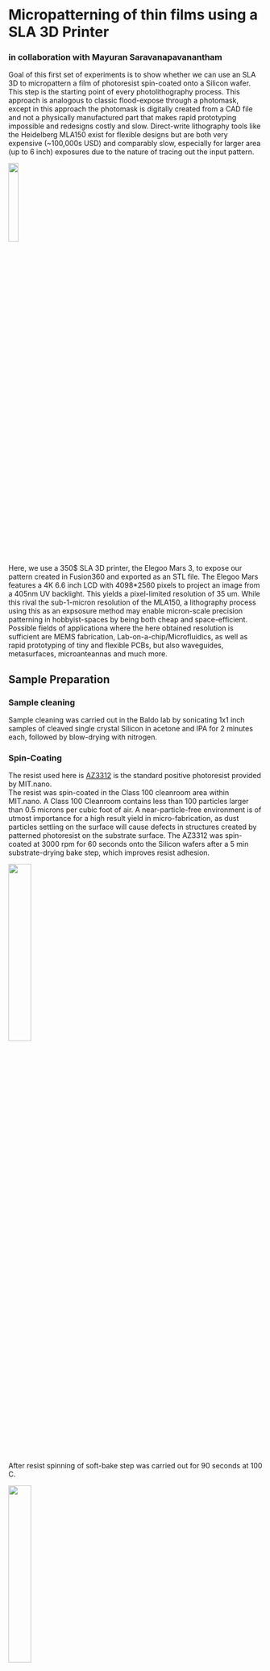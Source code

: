 # Micropatterning of thin films using a SLA 3D Printer 

### in collaboration with Mayuran Saravanapavanantham

Goal of this first set of experiments is to show whether we can use an SLA 3D to micropattern a film of photoresist spin-coated onto a Silicon wafer. This step is the starting point of every photolithography process. This approach is analogous to classic flood-expose through a photomask, except in this approach the photomask is digitally created from a CAD file and not a physically manufactured part that makes rapid prototyping impossible and redesigns costly and slow. Direct-write lithography tools like the Heidelberg MLA150 exist for flexible designs but are both very expensive (~100,000s USD) and comparably slow, especially for larger area (up to 6 inch) exposures due to the nature of tracing out the input pattern.  

<img src="/assets/images/Micropatterning_Elegoo_Mars_SLA_3D_printer/Elegoo_Mars3_printer.png" width="20%" />

Here, we use a 350$ SLA 3D printer, the Elegoo Mars 3, to expose our pattern created in Fusion360 and exported as an STL file. The Elegoo Mars features a 4K 6.6 inch LCD with 4098\*2560 pixels to project an image from a 405nm UV backlight. This yields a pixel-limited resolution of 35 um. While this rival the sub-1-micron resolution of the MLA150, a lithography process using this as an expsosure method may enable micron-scale precision patterning in hobbyist-spaces by being both cheap and space-efficient. Possible fields of applicationa where the here obtained resolution is sufficient are MEMS fabrication, Lab-on-a-chip/Microfluidics, as well as rapid prototyping of tiny and flexible PCBs, but also waveguides, metasurfaces, microanteannas and much more.

## Sample Preparation

### Sample cleaning

Sample cleaning was carried out in the Baldo lab by sonicating 1x1 inch samples of cleaved single crystal Silicon in acetone and IPA for 2 minutes each, followed by blow-drying with nitrogen. 

### Spin-Coating

The resist used here is [AZ3312](https://cores.research.asu.edu/sites/default/files/2019-10/az_3312_photoresist_data.pdf) is the standard positive photoresist provided by MIT.nano.  
The resist was spin-coated in the Class 100 cleanroom area within MIT.nano. A Class 100 Cleanroom contains less than 100 particles larger than 0.5 microns per cubic foot of air. A near-particle-free environment is of utmost importance for a high result yield in micro-fabrication, as dust particles settling on the surface will cause defects in structures created by patterned photoresist on the substrate surface. The AZ3312 was spin-coated at 3000 rpm for 60 seconds onto the Silicon wafers after a 5 min substrate-drying bake step, which improves resist adhesion.

<img src="/assets/images/Micropatterning_Elegoo_Mars_SLA_3D_printer/220401_1st_pattern_test_AZ3312_on_Si/Photos/IMG_3788.JPEG" width="30%" />

After resist spinning of soft-bake step was carried out for 90 seconds at 100 C.

<img src="/assets/images/Micropatterning_Elegoo_Mars_SLA_3D_printer/220401_1st_pattern_test_AZ3312_on_Si/Photos/IMG_3791.jpeg" width="30%" />

## Measurement of Lamp Intensity and Calculation of UV exposure time

The required UV exposure dose can be found in the data-sheet linked above to be 100 mJ/cm2. AZ3312 can be exposed both at i-line at h-line, meaning 365 nm wavelength and 405 nm, respectively.  
In order to determine the correct exposure time, the lamp intensity must be known. For this we used a calibrated Si-photodiode from [Thorlabs](https://www.thorlabs.com/newgrouppage9.cfm?objectgroup_id=2822) which was placed face down directly on the glass panel of the Elegoo Mars 3. In complete darkness, UV exposure of the photodiode yielded a detected current of 150 uA. 

<img src="/assets/images/Micropatterning_Elegoo_Mars_SLA_3D_printer/220401_1st_pattern_test_AZ3312_on_Si/Photos/IMG_3785.JPEG" width="30%" />
<img src="/assets/images/Micropatterning_Elegoo_Mars_SLA_3D_printer/220401_1st_pattern_test_AZ3312_on_Si/Photos/IMG_3787.JPEG" width="30%" />

Knowing that the 3D printer's lamp is a 405 nm UV lamp, the diode sensitivity can be read out from the calibration data to be 0.065 A/W. Dividing the detected current by the sensitivity value yields a lamp irradiance of 2 mW. Since the area of the photodiode is 1x1 cm, the UV-light intensity is thus 2 mW/cm2. To finally obtain the required exposure time from this, one simply needs to divide the exposure dose by the lamp intensity, yielding an exposure time of *50 seconds*. 

## CAD of test structures to pattern into resist

Structures for two experiments to be carried out were designed in Fusion 360, as expounded below. Test structures chosen here were sets of square pads of varying size and spacing as well as a continuous trace of increasingly lower width.  

Since in an SLA 3D printer the bodies in the STL file are usually the areas of the resin to be hardened, *solid bodies will be exposed areas on the printer bed*. As AZ3312 is a positive resist, exposed areas in the polymer are broken down and will be washed away in the developer. Thus, in the case of the bodies shown in the first image below, the pads and lines will wash away while all other resist on the substrate remains in place. From an adhesion perspective, it is evidently a lot easier to develop structures in a matrix of connected resist than vice versa. 

Sizes of the structures designed below range from 5 mm down to 10 um side length for the pairs of square pads. The smallest pads are not expected to be possible to develop with this approach since their side length is below the pixel resolution of the printer. Equivalently, the connected lines on the right-hand side range from 500 um to 25 um line width.

<img src="/assets/images/Micropatterning_Elegoo_Mars_SLA_3D_printer/220401_1st_pattern_test_AZ3312_on_Si/Developed_patterns_in_unexposed_resist/CAD_pads_lines.png" width="30%" />

In order to create free-standing structures I inverted the above patterns such that the structures to leave behind are cut-outs in a solid body. Thus, all resist surrounding the pads and lines will be exposed. The resulting body is shown below.

<img src="/assets/images/Micropatterning_Elegoo_Mars_SLA_3D_printer/220401_1st_pattern_test_AZ3312_on_Si/Resist_around_patterns_developed/CAD_pads_lines_inverted.png" width="30%" />

The exported STL files were then exported and sliced in the CHITUBOX software recommended by Elegoo for use with their 3D printers. The height of the bodies to pattern is arbirtary here as we simply set the bottom layer exposure time to the exposure time calculated above and stop the print after the bottom layer exposure is complete.

## UV-exposure on Elegoo Mars 3 printer

UV exposure was carried out by placing the resist-coated wafer upside down directly on the glass panel of the printer's LCD screen, as shown below. Exposure, as mentioned above, was set by the bottom layer exposure time parameter in CHITUBOX.

<img src="/assets/images/Micropatterning_Elegoo_Mars_SLA_3D_printer/220401_1st_pattern_test_AZ3312_on_Si/Photos/IMG_3794.JPEG" width="30%" />
<img src="/assets/images/Micropatterning_Elegoo_Mars_SLA_3D_printer/220401_1st_pattern_test_AZ3312_on_Si/Photos/IMG_3795.JPEG" width="30%" />

## Resist development

The resist was developed in MIT.nano in AZ300 MIF Developer for 90 seconds at room temperature.

## 1st experiment: Develop structures in a matrix of undeveloped resist

Here, the first design file shown above of individual bodies of pads and lines was used. Thus, the resist inside those structures was exposed and subsequently developed away, leaving the surrounding matrix of photoresist intact.

A photo of the sample after resist development is shown below.

<img src="/assets/images/Micropatterning_Elegoo_Mars_SLA_3D_printer/220401_1st_pattern_test_AZ3312_on_Si/Photos/IMG_3808.JPEG" width="30%" />

### Characterization in Optical Microscope

All following images were taken at 5x magnification.

The image below shows 200 um pads on the very left down to 10 um pads on the very right. A seen in the image pads of 50 um side length and gap cannot be resolved cleanly anymore. Further, note the singular dust particle creating a significant defect in one of the 200 um pads, highlighting the importance of a low-particle environment.

<img src="/assets/images/Micropatterning_Elegoo_Mars_SLA_3D_printer/220401_1st_pattern_test_AZ3312_on_Si/Developed_patterns_in_unexposed_resist/5x_small_pads_annotated.png" width="30%" />

Notable in the image above is the partly developed border region between exposed and unexposed areas. The width of these poorly defined border regions is very close to 35 microns, matching exactly the pixel size of the display. An explanation for that may be that may be that liquid crystals adjacent in on/off position require 1 pixel in between that let's part of the ligth pass, as indicated in the schematic below.

<img src="/assets/images/Micropatterning_Elegoo_Mars_SLA_3D_printer/border_liquid_crystal_alignment.png" width="20%" />

Investigating the developed line patterns, the image below shows the tranisition of the 500 um trace to the 200 um trace. Interestingly, the cleanly developed region inside the trace is close to 250 um wide where it is defined to be 200 um wide in the CAD file. Further the above mentioned partly-exposed border region is clearly visible here and measuring 35 um width as well. 

<img src="/assets/images/Micropatterning_Elegoo_Mars_SLA_3D_printer/220401_1st_pattern_test_AZ3312_on_Si/Developed_patterns_in_unexposed_resist/5x_200um_500um_annotated.png" width="30%" />

Due to these poorly exposed border regions the 50 um and 25 um trace widths are not well developed, as shown below.

<img src="/assets/images/Micropatterning_Elegoo_Mars_SLA_3D_printer/220401_1st_pattern_test_AZ3312_on_Si/Developed_patterns_in_unexposed_resist/Img4-5x_25um_50um_annotated.png" width="30%" />

A solution for this issue of ill-defined border regions could be overexposure of the resist. This should yield a cleaner edge, as the above partly-exposed pixels should develop away with sufficient exposure. This approach will be explored in the second experiment described below.

## 2nd experiment: Develop free-standing resist structures with improved edges by resist over-exposure

The goals of the second experiment were to 1) determine the scale down to which free-standing structures can be created with this approach (key e.g. for PCB fab), and 2) test whether the border regions between exposed and unexposed areas can be improved by resist over-exposure.  
For the over-exposure I at random picked a more than doubled exposure time by setting it to *120 seconds*.  

The Si substrate with the developed free-standing pads and lines is depicted below.

<img src="/assets/images/Micropatterning_Elegoo_Mars_SLA_3D_printer/220401_1st_pattern_test_AZ3312_on_Si/Photos/IMG_3885.JPEG" width="30%" />

### Characterization in Optical Microscope

As above, all images were taken at 5x magnification.

First, we can see that the over-exposure had the desired effect. Both the 500 um pad and line, shown below, are almost exactly 70 um thinner than in the CAD file, meaning that on each border one extra line of pixels was, as intended, developed away and left behind a clean line. Thus, this has to be taken into account in the design process, making structures 70 um wider than desired in the final product.  
Notable here is that interestingly there is an anisotropy between the x- and y-axis in cleanliness of exposure. From a hardware perspective this would not be expected, as the spacing of the pixel matrix should be identical in both axis. This makes the driving software being the cause a likely explanation.  
However, this effect can presumably be mitigated or eliminated by fine-tuning the over-exposure, performing an exposure array between 50 seconds and 120 seconds in order to find the optimum.

<img src="/assets/images/Micropatterning_Elegoo_Mars_SLA_3D_printer/220401_1st_pattern_test_AZ3312_on_Si/Resist_around_patterns_developed/5x_500um_pad_annotated.png" width="30%" />

<img src="/assets/images/Micropatterning_Elegoo_Mars_SLA_3D_printer/220401_1st_pattern_test_AZ3312_on_Si/Resist_around_patterns_developed/5x_500um_200um_line_annotated.png" width="30%" />

The anisotropy is also very clearly visible in the smaller, especially square, structures, as shown below. For both the pads and the lines structures are missing an additional 10-15 um in width, and a second row of partly exposed pixels seems to partly expose the resist in that direction. 

<img src="/assets/images/Micropatterning_Elegoo_Mars_SLA_3D_printer/220401_1st_pattern_test_AZ3312_on_Si/Resist_around_patterns_developed/5x_200um_pad_annotated.png" width="30%" />

<img src="/assets/images/Micropatterning_Elegoo_Mars_SLA_3D_printer/220401_1st_pattern_test_AZ3312_on_Si/Resist_around_patterns_developed/5x_200um_line_annotated.png" width="30%" />

As depicted below, the 200 um line ends abruptly meaning that the 100 um (in design file) and below lines fully washed away. Equivalently, the 200 um pads shown above, yielding 115-135 um large pads in reality, were the smallest ones to remain undeveloped on the surface.

<img src="/assets/images/Micropatterning_Elegoo_Mars_SLA_3D_printer/220401_1st_pattern_test_AZ3312_on_Si/Resist_around_patterns_developed/5x_200um_100um_line.png" width="30%" />
